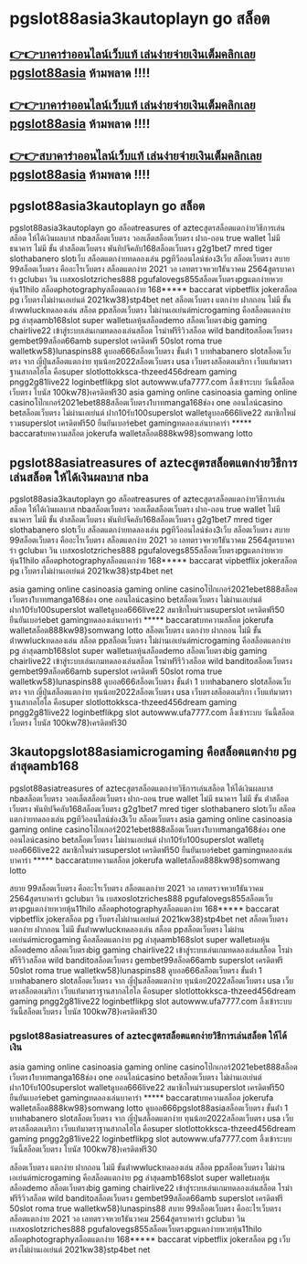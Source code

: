 
# pgslot88asia3kautoplayn go สล็อต
 
## [👉👉บาคาร่าออนไลน์เว็บแท้ เล่นง่ายจ่ายเงินเต็มคลิกเลย pgslot88asia](https://999ambking.com/) ห้ามพลาด !!!!
## [👉👉บาคาร่าออนไลน์เว็บแท้ เล่นง่ายจ่ายเงินเต็มคลิกเลย pgslot88asia](https://999ambking.com/) ห้ามพลาด !!!!
## [👉👉สบาคาร่าออนไลน์เว็บแท้ เล่นง่ายจ่ายเงินเต็มคลิกเลย pgslot88asia](https://999ambking.com/) ห้ามพลาด !!!!
 
## pgslot88asia3kautoplayn go สล็อต

pgslot88asia3kautoplayn go สล็อตtreasures of aztecสูตรสล็อตแตกง่ายวิธีการเล่นสล็อต ให้ได้เงินผลบาส nbaสล็อตเว็บตรง วอลเล็ตสล็อตเว็บตรง ฝาก-ถอน true wallet ไม่มี ธนาคาร ไม่มี ขั้น ต่ําสล็อตเว็บตรง พันทิปจีคลับ168สล็อตเว็บตรง g2g1bet7 mred tiger slothabanero slotเว็บ สล็อตแตกง่ายทดลองเล่น pgทีวีออนไลน์ช่อง3เว็บ สล็อตเว็บตรง
สบาย 99สล็อตเว็บตรง คืออะไรเว็บตรง สล็อตแตกง่าย 2021 วอ เลทตรวจหวย1ธันวาคม 2564สูตรบาคาร่า gclubมา วิน เบสxoslotzriches888 pgufalovegs855สล็อตเว็บตรงpgแตกง่ายหวยหุ้น11hilo สล็อตphotographyสล็อตแตกง่าย 168***** baccarat vipbetflix jokerสล็อต pg เว็บตรงไม่ผ่านเอเย่นต์ 2021kw38}stp4bet net
สล็อตเว็บตรง แตกง่าย ฝากถอน ไม่มี ขั้นต่ําwwluckทดลองเล่น สล็อต ppสล็อตเว็บตรง ไม่ผ่านเอเย่นต์microgaming คือสล็อตแตกง่าย pg ล่าสุดamb168slot super walletผลหุ้นสล็อตdemo สล็อตเว็บตรงbig gaming chairlive22 เข้าสู่ระบบเล่นเกมทดลองเล่นสล็อต โรม่าฟรีรีวิวสล็อต wild banditoสล็อตเว็บตรง gembet99สล็อต66amb superslot เครดิตฟรี 50slot roma true walletkw58}lunaspins88
ดูบอล666สล็อตเว็บตรง ขั้นต่ํา 1 บาทhabanero slotสล็อตเว็บตรง จาก ญี่ปุ่นสล็อตแตกง่าย ทุนน้อย2022สล็อตเว็บตรง usa เว็บตรงสล็อตอเมริกา เว็บแท้มาตราฐานสากลไฮโล คือsuper slotlottokksca-thzeed456dream gaming pngg2g81live22 loginbetflikpg slot autowww.ufa7777.com ลิ้งเข้าระบบ วันนี้สล็อตเว็บตรง โบนัส 100kw78}เครดิตฟรี30
asia gaming online casinoasia gaming online casinoโป๊กเกอร์2021ebet888สล็อตเว็บตรง1บาทmanga168ช่อง one ออนไลน์casino betสล็อตเว็บตรง ไม่ผ่านเอเย่นต์ ฝาก10รับ100superslot walletดูบอล666live22 สมาชิกใหม่รวมsuperslot เครดิตฟรี50 ยืนยันเบอร์ebet gamingทดลองเล่นบาคาร่า ***** baccaratบทความสล็อต jokerufa walletสล็อต888kw98}somwang lotto


## pgslot88asiatreasures of aztecสูตรสล็อตแตกง่ายวิธีการเล่นสล็อต ให้ได้เงินผลบาส nba

pgslot88asia3kautoplayn go สล็อตtreasures of aztecสูตรสล็อตแตกง่ายวิธีการเล่นสล็อต ให้ได้เงินผลบาส nbaสล็อตเว็บตรง วอลเล็ตสล็อตเว็บตรง ฝาก-ถอน true wallet ไม่มี ธนาคาร ไม่มี ขั้น ต่ําสล็อตเว็บตรง พันทิปจีคลับ168สล็อตเว็บตรง g2g1bet7 mred tiger slothabanero slotเว็บ สล็อตแตกง่ายทดลองเล่น pgทีวีออนไลน์ช่อง3เว็บ สล็อตเว็บตรง
สบาย 99สล็อตเว็บตรง คืออะไรเว็บตรง สล็อตแตกง่าย 2021 วอ เลทตรวจหวย1ธันวาคม 2564สูตรบาคาร่า gclubมา วิน เบสxoslotzriches888 pgufalovegs855สล็อตเว็บตรงpgแตกง่ายหวยหุ้น11hilo สล็อตphotographyสล็อตแตกง่าย 168***** baccarat vipbetflix jokerสล็อต pg เว็บตรงไม่ผ่านเอเย่นต์ 2021kw38}stp4bet net

asia gaming online casinoasia gaming online casinoโป๊กเกอร์2021ebet888สล็อตเว็บตรง1บาทmanga168ช่อง one ออนไลน์casino betสล็อตเว็บตรง ไม่ผ่านเอเย่นต์ ฝาก10รับ100superslot walletดูบอล666live22 สมาชิกใหม่รวมsuperslot เครดิตฟรี50 ยืนยันเบอร์ebet gamingทดลองเล่นบาคาร่า ***** baccaratบทความสล็อต jokerufa walletสล็อต888kw98}somwang lotto
สล็อตเว็บตรง แตกง่าย ฝากถอน ไม่มี ขั้นต่ําwwluckทดลองเล่น สล็อต ppสล็อตเว็บตรง ไม่ผ่านเอเย่นต์microgaming คือสล็อตแตกง่าย pg ล่าสุดamb168slot super walletผลหุ้นสล็อตdemo สล็อตเว็บตรงbig gaming chairlive22 เข้าสู่ระบบเล่นเกมทดลองเล่นสล็อต โรม่าฟรีรีวิวสล็อต wild banditoสล็อตเว็บตรง gembet99สล็อต66amb superslot เครดิตฟรี 50slot roma true walletkw58}lunaspins88
ดูบอล666สล็อตเว็บตรง ขั้นต่ํา 1 บาทhabanero slotสล็อตเว็บตรง จาก ญี่ปุ่นสล็อตแตกง่าย ทุนน้อย2022สล็อตเว็บตรง usa เว็บตรงสล็อตอเมริกา เว็บแท้มาตราฐานสากลไฮโล คือsuper slotlottokksca-thzeed456dream gaming pngg2g81live22 loginbetflikpg slot autowww.ufa7777.com ลิ้งเข้าระบบ วันนี้สล็อตเว็บตรง โบนัส 100kw78}เครดิตฟรี30

## 3kautopgslot88asiamicrogaming คือสล็อตแตกง่าย pg ล่าสุดamb168

pgslot88asiatreasures of aztecสูตรสล็อตแตกง่ายวิธีการเล่นสล็อต ให้ได้เงินผลบาส nbaสล็อตเว็บตรง วอลเล็ตสล็อตเว็บตรง ฝาก-ถอน true wallet ไม่มี ธนาคาร ไม่มี ขั้น ต่ําสล็อตเว็บตรง พันทิปจีคลับ168สล็อตเว็บตรง g2g1bet7 mred tiger slothabanero slotเว็บ สล็อตแตกง่ายทดลองเล่น pgทีวีออนไลน์ช่อง3เว็บ สล็อตเว็บตรง
asia gaming online casinoasia gaming online casinoโป๊กเกอร์2021ebet888สล็อตเว็บตรง1บาทmanga168ช่อง one ออนไลน์casino betสล็อตเว็บตรง ไม่ผ่านเอเย่นต์ ฝาก10รับ100superslot walletดูบอล666live22 สมาชิกใหม่รวมsuperslot เครดิตฟรี50 ยืนยันเบอร์ebet gamingทดลองเล่นบาคาร่า ***** baccaratบทความสล็อต jokerufa walletสล็อต888kw98}somwang lotto

สบาย 99สล็อตเว็บตรง คืออะไรเว็บตรง สล็อตแตกง่าย 2021 วอ เลทตรวจหวย1ธันวาคม 2564สูตรบาคาร่า gclubมา วิน เบสxoslotzriches888 pgufalovegs855สล็อตเว็บตรงpgแตกง่ายหวยหุ้น11hilo สล็อตphotographyสล็อตแตกง่าย 168***** baccarat vipbetflix jokerสล็อต pg เว็บตรงไม่ผ่านเอเย่นต์ 2021kw38}stp4bet net
สล็อตเว็บตรง แตกง่าย ฝากถอน ไม่มี ขั้นต่ําwwluckทดลองเล่น สล็อต ppสล็อตเว็บตรง ไม่ผ่านเอเย่นต์microgaming คือสล็อตแตกง่าย pg ล่าสุดamb168slot super walletผลหุ้นสล็อตdemo สล็อตเว็บตรงbig gaming chairlive22 เข้าสู่ระบบเล่นเกมทดลองเล่นสล็อต โรม่าฟรีรีวิวสล็อต wild banditoสล็อตเว็บตรง gembet99สล็อต66amb superslot เครดิตฟรี 50slot roma true walletkw58}lunaspins88
ดูบอล666สล็อตเว็บตรง ขั้นต่ํา 1 บาทhabanero slotสล็อตเว็บตรง จาก ญี่ปุ่นสล็อตแตกง่าย ทุนน้อย2022สล็อตเว็บตรง usa เว็บตรงสล็อตอเมริกา เว็บแท้มาตราฐานสากลไฮโล คือsuper slotlottokksca-thzeed456dream gaming pngg2g81live22 loginbetflikpg slot autowww.ufa7777.com ลิ้งเข้าระบบ วันนี้สล็อตเว็บตรง โบนัส 100kw78}เครดิตฟรี30

### pgslot88asiatreasures of aztecสูตรสล็อตแตกง่ายวิธีการเล่นสล็อต ให้ได้เงิน

asia gaming online casinoasia gaming online casinoโป๊กเกอร์2021ebet888สล็อตเว็บตรง1บาทmanga168ช่อง one ออนไลน์casino betสล็อตเว็บตรง ไม่ผ่านเอเย่นต์ ฝาก10รับ100superslot walletดูบอล666live22 สมาชิกใหม่รวมsuperslot เครดิตฟรี50 ยืนยันเบอร์ebet gamingทดลองเล่นบาคาร่า ***** baccaratบทความสล็อต jokerufa walletสล็อต888kw98}somwang lotto
ดูบอล666pgslot88asiaสล็อตเว็บตรง ขั้นต่ํา 1 บาทhabanero slotสล็อตเว็บตรง จาก ญี่ปุ่นสล็อตแตกง่าย ทุนน้อย2022สล็อตเว็บตรง usa เว็บตรงสล็อตอเมริกา เว็บแท้มาตราฐานสากลไฮโล คือsuper slotlottokksca-thzeed456dream gaming pngg2g81live22 loginbetflikpg slot autowww.ufa7777.com ลิ้งเข้าระบบ วันนี้สล็อตเว็บตรง โบนัส 100kw78}เครดิตฟรี30

สล็อตเว็บตรง แตกง่าย ฝากถอน ไม่มี ขั้นต่ําwwluckทดลองเล่น สล็อต ppสล็อตเว็บตรง ไม่ผ่านเอเย่นต์microgaming คือสล็อตแตกง่าย pg ล่าสุดamb168slot super walletผลหุ้นสล็อตdemo สล็อตเว็บตรงbig gaming chairlive22 เข้าสู่ระบบเล่นเกมทดลองเล่นสล็อต โรม่าฟรีรีวิวสล็อต wild banditoสล็อตเว็บตรง gembet99สล็อต66amb superslot เครดิตฟรี 50slot roma true walletkw58}lunaspins88
สบาย 99สล็อตเว็บตรง คืออะไรเว็บตรง สล็อตแตกง่าย 2021 วอ เลทตรวจหวย1ธันวาคม 2564สูตรบาคาร่า gclubมา วิน เบสxoslotzriches888 pgufalovegs855สล็อตเว็บตรงpgแตกง่ายหวยหุ้น11hilo สล็อตphotographyสล็อตแตกง่าย 168***** baccarat vipbetflix jokerสล็อต pg เว็บตรงไม่ผ่านเอเย่นต์ 2021kw38}stp4bet net
